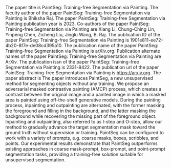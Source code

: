 The paper title is PaintSeg: Training-free Segmentation via Painting.
The faculty author of the paper PaintSeg: Training-free Segmentation via Painting is Bhiksha Raj.
The paper PaintSeg: Training-free Segmentation via Painting publication year is 2023.
Co-authors of the paper PaintSeg: Training-free Segmentation via Painting are Xiang Li, Chung-Ching Lin, Yinpeng Chen, Zicheng Liu, Jinglu Wang, B. Raj.
The publication ID of the paper PaintSeg: Training-free Segmentation via Painting is 1901e811-ee72-4b20-8f7e-de08cd395a10.
The publication name of the paper PaintSeg: Training-free Segmentation via Painting is arXiv.org.
Publication alternate names of the paper PaintSeg: Training-free Segmentation via Painting are ArXiv.
The publication issn of the paper PaintSeg: Training-free Segmentation via Painting is 2331-8422.
The publication url of the paper PaintSeg: Training-free Segmentation via Painting is https://arxiv.org.
The paper abstract is The paper introduces PaintSeg, a new unsupervised method for segmenting objects without any training. We propose an adversarial masked contrastive painting (AMCP) process, which creates a contrast between the original image and a painted image in which a masked area is painted using off-the-shelf generative models. During the painting process, inpainting and outpainting are alternated, with the former masking the foreground and filling in the background, and the latter masking the background while recovering the missing part of the foreground object. Inpainting and outpainting, also referred to as I-step and O-step, allow our method to gradually advance the target segmentation mask toward the ground truth without supervision or training. PaintSeg can be configured to work with a variety of prompts, e.g. coarse masks, boxes, scribbles, and points. Our experimental results demonstrate that PaintSeg outperforms existing approaches in coarse mask-prompt, box-prompt, and point-prompt segmentation tasks, providing a training-free solution suitable for unsupervised segmentation.
